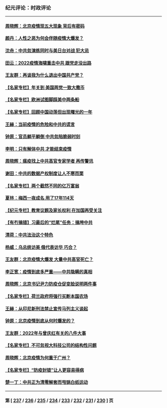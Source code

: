 ### 纪元评论：时政评论
---
#### [周晓辉：北京疫情现五大现象 背后有密码](../../pages/nsc1025/n13891183.md) 
#### [颜丹：人性之恶为何会伴随疫情大爆发？](../../pages/nsc1025/n13891150.md) 
#### [沈舟：中共忽演练同时与美日台对战 犯大忌](../../pages/nsc1025/n13890857.md) 
#### [田云：2022疫情海啸重击中共 跟党走没出路](../../pages/nsc1025/n13890871.md) 
#### [王友群：再谈我为什么退出中国共产党？](../../pages/nsc1025/n13890217.md) 
#### [【名家专栏】年关到 美国两党一致大撒币](../../pages/nsc1025/n13890542.md) 
#### [【名家专栏】欧洲试图脚踩美中两条船](../../pages/nsc1025/n13890541.md) 
#### [【名家专栏】回顾中国动荡但出现曙光的一年](../../pages/nsc1025/n13889879.md) 
#### [王赫：当前疫情的危险和中共的谎言](../../pages/nsc1025/n13890269.md) 
#### [钟原：官员躺平躺倒 中共忽陷脆弱时刻](../../pages/nsc1025/n13890193.md) 
#### [李明：只有解体中共 才能结束疫情](../../pages/nsc1025/n13889984.md) 
#### [周晓辉：瘟疫找上中共高官专家学者 再传警讯](../../pages/nsc1025/n13890006.md) 
#### [谢田：中共的数据产权制度让人不寒而栗](../../pages/nsc1025/n13889978.md) 
#### [【名家专栏】两个截然不同的亿万富翁](../../pages/nsc1025/n13889872.md) 
#### [夏林：梅西一夜成名 用了17年114天](../../pages/nsc1025/n13890001.md) 
#### [【纪元专栏】教育议题及家长权利 在加国再受关注](../../pages/nsc1025/n13889943.md) 
#### [【有冇搞错】习最后的“烂尾”任务：搞垮中共](../../pages/nsc1025/n13889717.md) 
#### [清荷：中共法治这个特色](../../pages/nsc1025/n13889673.md) 
#### [杨威：乌总统访美 俄代表访华 巧合？](../../pages/nsc1025/n13889440.md) 
#### [王友群：北京疫情大爆发 大量中共高官死亡？](../../pages/nsc1025/n13889267.md) 
#### [李正宽：疫情到底多严重——中共隐瞒的真相](../../pages/nsc1025/n13889386.md) 
#### [周晓辉：北京书记尹力防疫仓促变脸说明两件事](../../pages/nsc1025/n13889214.md) 
#### [【名家专栏】荷兰政府将强行买断本国农场](../../pages/nsc1025/n13888305.md) 
#### [王赫：从印尼新刑法禁止宣传马列主义谈起](../../pages/nsc1025/n13888828.md) 
#### [钟原：北京疫情到底从何时爆发的？](../../pages/nsc1025/n13888677.md) 
#### [王友群：2022年与曾庆红有关的八件大事](../../pages/nsc1025/n13888603.md) 
#### [【名家专栏】不可忽视大科技公司的结构性问题](../../pages/nsc1025/n13888374.md) 
#### [周晓辉：北京疫情为何重于广州？](../../pages/nsc1025/n13888484.md) 
#### [【名家专栏】“防疫封锁”让人更容易得病](../../pages/nsc1025/n13888301.md) 
#### [楚一丁：中共正为清零解套而甩锅白纸运动](../../pages/nsc1025/n13888194.md) 

---
#### 第 [ [237](./237.md) / [236](./236.md) / [235](./235.md) / [234](./234.md) / [233](./233.md) / [232](./232.md) / [231](./231.md) / [230](./230.md) ] 页

